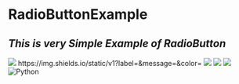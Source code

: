 # RadioButtonExample
## _This is very Simple Example of RadioButton_

<img src = "https://img.shields.io/badge/Java-<MESSAGE>-#007396"/>
https://img.shields.io/static/v1?label=<LABEL>&message=<MESSAGE>&color=<COLOR>

<img src = "https://img.shields.io/badge/facebook-yea-brightgreen"/>
<img src = "https://img.shields.io/badge/mozilla-observatory/:format/:host?publish"/>
  
<img src = "https://simpleicons.org/?q=java-Hi-#007396"/>

  
<img alt="Python" src ="https://img.shields.io/badge/Java-white.svg?&style=for-the-badge&logo=java&logoColor=#007396"/>
